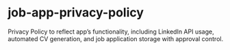 # job-app-privacy-policy
Privacy Policy to reflect app’s functionality, including LinkedIn API usage, automated CV generation, and job application storage with approval control. 
